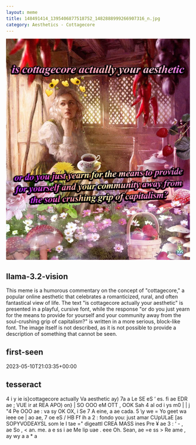 ```yaml
---
layout: meme
title: 148491414_1395406877518752_1482888999266907316_n.jpg
category: Aesthetics - Cottagecore
---
```


<div markdown="0"><a href="148491414_1395406877518752_1482888999266907316_n.jpg"><img class="photo" src="148491414_1395406877518752_1482888999266907316_n.jpg" /></a>

<h2>llama-3.2-vision</h2>
<p title="Llama-3.2-11B is a really good model that probably gets the visual details right but doesn't understand literary or media references, and often fails to accurately represent the physical arrangement of objects and the implied relationships between the objects.">This meme is a humorous commentary on the concept of &quot;cottagecore,&quot; a popular online aesthetic that celebrates a romanticized, rural, and often fantastical view of life. The text &quot;is cottagecore actually your aesthetic&quot; is presented in a playful, cursive font, while the response &quot;or do you just yearn for the means to provide for yourself and your community away from the soul-crushing grip of capitalism?&quot; is written in a more serious, block-like font. The image itself is not described, as it is not possible to provide a description of something that cannot be seen.</p>

<h2>first-seen</h2>
<p title="Because Git doesn't preserve file modification times, this metadata file contains the file's modification time when it was added to the library.">2023-05-10T21:03:35+00:00</p>

<h2>tesseract</h2>
<p title="Tesseract is often terrible and just gives a lot of nonsense characters, but it used to be the state of the art, and usually it is better at correctly representing text than llama-3.2-vision-11b.">4 i y ie is&#125;cottagecore actually Va aesthetic ay) 7a a Le SE eS ‘ es. fi ae EDR ae ; VUE ir at REA APO) on&#125; | SO OOO eM OTT , OOK Sah 4 al od i ys m0 | | j &quot;4 Pe OOO ae : va sy OK OX, i Se 7 A eine, a ae cada. 5 \y we = Yo geet wa ieee oe | ao ae, 7 oe eS / HB Ff ih a 2 : fondo you: just amar CUpULaE [as SOPYVODEAYSL som le I tae =&quot; digeattl CREA MASS ines Pre ¥ ae 3 : ‘ - , ae So , &lt; an. me. a e ss i ae Me lip uae . eee Oh. Sean, ae =e ss &gt; Re ame , ay wy a a * a</p>

</div>

